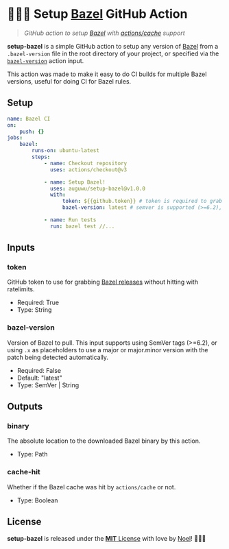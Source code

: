 # 🐻‍❄️🍁 Setup [Bazel](https://bazel.build) GitHub Action

> _GitHub action to setup [Bazel](https://bazel.build) with [actions/cache](https://github.com/actions/cache) support_

**setup-bazel** is a simple GitHub action to setup any version of [Bazel](https://bazel.build) from a `.bazel-version` file in the root directory of your project, or specified via the [`bazel-version`](#bazel-version) action input.

This action was made to make it easy to do CI builds for multiple Bazel versions, useful for doing CI for Bazel rules.

## Setup

```yml
name: Bazel CI
on:
    push: {}
jobs:
    bazel:
        runs-on: ubuntu-latest
        steps:
            - name: Checkout repository
              uses: actions/checkout@v3

            - name: Setup Bazel!
              uses: auguwu/setup-bazel@v1.0.0
              with:
                  token: ${{github.token}} # token is required to grab bazel releases
                  bazel-version: latest # semver is supported (>=6.2), "6.x" is supported, "6.2.x" is supported

            - name: Run tests
              run: bazel test //...
```

## Inputs

### token

GitHub token to use for grabbing [Bazel releases](https://github.com/bazelbuild/bazel) without hitting with ratelimits.

-   Required: True
-   Type: String

### bazel-version

Version of Bazel to pull. This input supports using SemVer tags (>=6.2), or using `.x` as placeholders to use a major or major.minor version with the patch being detected automatically.

-   Required: False
-   Default: "latest"
-   Type: SemVer | String

## Outputs

### binary

The absolute location to the downloaded Bazel binary by this action.

-   Type: Path

### cache-hit

Whether if the Bazel cache was hit by `actions/cache` or not.

-   Type: Boolean

## License

**setup-bazel** is released under the [**MIT** License](https://github.com/auguwu/setup-bazel/blob/master/LICENSE) with love by [Noel](https://floofy.dev)! :polar_bear::purple_heart:
